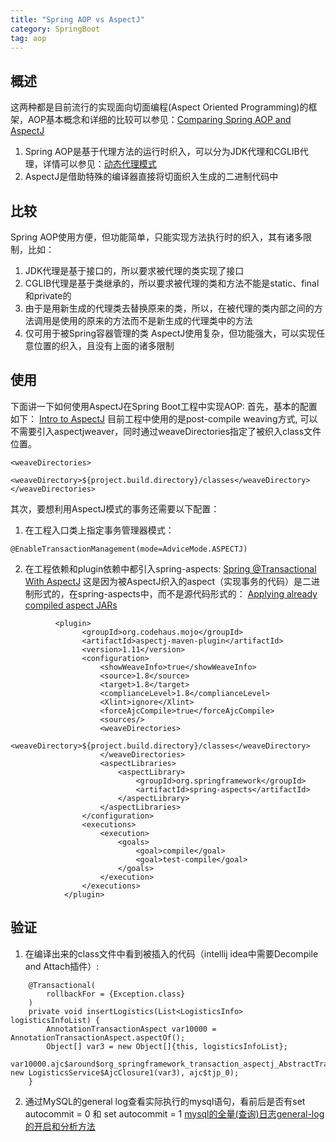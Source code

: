 ```yaml
---
title: "Spring AOP vs AspectJ"
category: SpringBoot
tag: aop
---
```

## 概述
这两种都是目前流行的实现面向切面编程(Aspect Oriented Programming)的框架，AOP基本概念和详细的比较可以参见：[Comparing Spring AOP and AspectJ](https://www.baeldung.com/spring-aop-vs-aspectj)
1. Spring AOP是基于代理方法的运行时织入，可以分为JDK代理和CGLIB代理，详情可以参见：[动态代理模式](https://leon-wtf.github.io/java/designpattern/2019/06/21/dynamic-proxy-pattern/)
2. AspectJ是借助特殊的编译器直接将切面织入生成的二进制代码中

## 比较
Spring AOP使用方便，但功能简单，只能实现方法执行时的织入，其有诸多限制，比如：
1. JDK代理是基于接口的，所以要求被代理的类实现了接口
2. CGLIB代理是基于类继承的，所以要求被代理的类和方法不能是static、final和private的
3. 由于是用新生成的代理类去替换原来的类，所以，在被代理的类内部之间的方法调用是使用的原来的方法而不是新生成的代理类中的方法
4. 仅可用于被Spring容器管理的类
AspectJ使用复杂，但功能强大，可以实现任意位置的织入，且没有上面的诸多限制

## 使用
下面讲一下如何使用AspectJ在Spring Boot工程中实现AOP:
首先，基本的配置如下：
[Intro to AspectJ](https://www.baeldung.com/aspectj)
目前工程中使用的是post-compile weaving方式, 可以不需要引入aspectjweaver，同时通过weaveDirectories指定了被织入class文件位置。
```
<weaveDirectories>
    <weaveDirectory>${project.build.directory}/classes</weaveDirectory>
</weaveDirectories>
```
其次，要想利用AspectJ模式的事务还需要以下配置：
1. 在工程入口类上指定事务管理器模式：
```
@EnableTransactionManagement(mode=AdviceMode.ASPECTJ)
```
2. 在工程依赖和plugin依赖中都引入spring-aspects:
[Spring @Transactional With AspectJ](http://sevenlist.github.io/2014/08/24/spring-at-transactional-with-aspectj/)
这是因为被AspectJ织入的aspect（实现事务的代码）是二进制形式的，在spring-aspects中，而不是源代码形式的：
[Applying already compiled aspect JARs](http://www.mojohaus.org/aspectj-maven-plugin/examples/libraryJars.html)

```
          <plugin>
                <groupId>org.codehaus.mojo</groupId>
                <artifactId>aspectj-maven-plugin</artifactId>
                <version>1.11</version>
                <configuration>
                    <showWeaveInfo>true</showWeaveInfo>
                    <source>1.8</source>
                    <target>1.8</target>
                    <complianceLevel>1.8</complianceLevel>
                    <Xlint>ignore</Xlint>
                    <forceAjcCompile>true</forceAjcCompile>
                    <sources/>
                    <weaveDirectories>
                        <weaveDirectory>${project.build.directory}/classes</weaveDirectory>
                    </weaveDirectories>
                    <aspectLibraries>
                        <aspectLibrary>
                            <groupId>org.springframework</groupId>
                            <artifactId>spring-aspects</artifactId>
                        </aspectLibrary>
                    </aspectLibraries>
                </configuration>
                <executions>
                    <execution>
                        <goals>
                            <goal>compile</goal>
                            <goal>test-compile</goal>
                        </goals>
                    </execution>
                </executions>
            </plugin>
```

## 验证

1. 在编译出来的class文件中看到被插入的代码（intellij idea中需要Decompile and Attach插件）:
```
    @Transactional(
        rollbackFor = {Exception.class}
    )
    private void insertLogistics(List<LogisticsInfo> logisticsInfoList) {
        AnnotationTransactionAspect var10000 = AnnotationTransactionAspect.aspectOf();
        Object[] var3 = new Object[]{this, logisticsInfoList};
        var10000.ajc$around$org_springframework_transaction_aspectj_AbstractTransactionAspect$1$2a73e96c(this, new LogisticsService$AjcClosure1(var3), ajc$tjp_0);
    }
```
2. 通过MySQL的general log查看实际执行的mysql语句，看前后是否有set autocommit = 0 和 set autocommit = 1 [mysql的全量(查询)日志general-log的开启和分析方法](https://blog.51cto.com/arthur376/1853924)